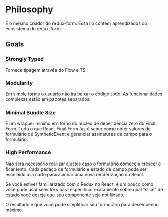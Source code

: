 # Philosophy

É o mesmo criador do redux-form.
Essa lib contém aprendizados do ecosistema do redux-form.

## Goals
### Strongly Typed
Fornece tipagem através do Flow e TS

### Modularity
Em simple forms o usuário não irá baixar o código todo.
As funcionalidades complexas estão em pacotes separados.

### Minimal Bundle Size
É um wrapper mínimo em torno do núcleo de dependência zero do Final Form.
Tudo o que React Final Form faz é saber como obter valores de formulário de SyntheticEvent
e gerenciar assinaturas de campo para o formulário.

### High Performance
Não será necessário realizar ajustes caso o formulário comece a crescer e ficar lento.
Cada pedaço de formulário e estado de campo pode ser escolhido à la carte para acionar
uma nova renderização no React.

Se você estiver familiarizado com o Redux no React, é um pouco como você pode usar selectors para
especificar exatamente sobre qual "slice" de estado você deseja que seu componente seja notificado.

O resultado é que você pode simplificar seu formulário para desempenho máximo.
